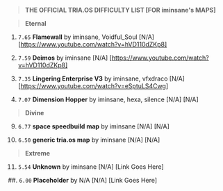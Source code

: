 > **THE OFFICIAL TRIA.OS DIFFICULTY LIST [FOR iminsane's MAPS]**

> **Eternal**

1. ``7.65`` **Flamewall** by iminsane, Voidful_Soul [N/A] [https://www.youtube.com/watch?v=hVD110dZKp8]

2. ``7.59`` **Deimos** by iminsane [N/A] [https://www.youtube.com/watch?v=hVD110dZKp8]

3. ``7.35`` **Lingering Enterprise V3** by iminsane, vfxdraco [N/A] [https://www.youtube.com/watch?v=eSptuLS4Cwg]

4. ``7.07`` **Dimension Hopper** by iminsane, hexa, silence [N/A] [N/A]

> **Divine**

9. ``6.77`` **space speedbuild map** by iminsane [N/A] [N/A]

10. ``6.50`` **generic tria.os map** by iminsane [N/A] [N/A]

> **Extreme**

11. ``5.54`` **Unknown** by iminsane [N/A] [Link Goes Here]

##. ``6.00`` **Placeholder** by N/A [N/A] [Link Goes Here]
